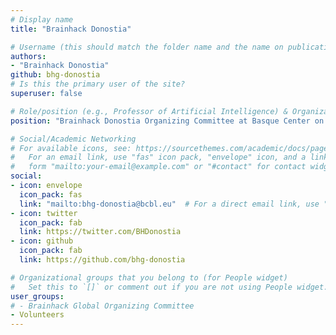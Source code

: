 ```yaml
---
# Display name
title: "Brainhack Donostia"

# Username (this should match the folder name and the name on publications)
authors:
- "Brainhack Donostia"
github: bhg-donostia
# Is this the primary user of the site?
superuser: false

# Role/position (e.g., Professor of Artificial Intelligence) & Organizations/Affiliations
position: "Brainhack Donostia Organizing Committee at Basque Center on Cognition, Brain and Language, Donostia-San Sebastián, Basque Country, Spain"

# Social/Academic Networking
# For available icons, see: https://sourcethemes.com/academic/docs/page-builder/#icons
#   For an email link, use "fas" icon pack, "envelope" icon, and a link in the
#   form "mailto:your-email@example.com" or "#contact" for contact widget.
social:
- icon: envelope
  icon_pack: fas
  link: "mailto:bhg-donostia@bcbl.eu"  # For a direct email link, use "mailto:test@example.org".
- icon: twitter
  icon_pack: fab
  link: https://twitter.com/BHDonostia
- icon: github
  icon_pack: fab
  link: https://github.com/bhg-donostia

# Organizational groups that you belong to (for People widget)
#   Set this to `[]` or comment out if you are not using People widget.
user_groups:
# - Brainhack Global Organizing Committee
- Volunteers
---
```

